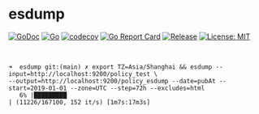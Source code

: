 # esdump
<p>
  <a href="https://godoc.org/github.com/wubin1989/esdump"><img src="https://godoc.org/github.com/wubin1989/esdump?status.png" alt="GoDoc"></a>
  <a href="https://github.com/wubin1989/esdump/actions/workflows/go.yml"><img src="https://github.com/wubin1989/esdump/actions/workflows/go.yml/badge.svg?branch=main" alt="Go"></a>
  <a href="https://codecov.io/gh/wubin1989/esdump/branch/main"><img src="https://codecov.io/gh/wubin1989/esdump/branch/main/graph/badge.svg?token=QRLPRAX885" alt="codecov"></a>
  <a href="https://goreportcard.com/report/github.com/wubin1989/esdump"><img src="https://goreportcard.com/badge/github.com/wubin1989/esdump" alt="Go Report Card"></a>
  <a href="https://github.com/wubin1989/esdump"><img src="https://img.shields.io/github/v/release/wubin1989/esdump?style=flat-square" alt="Release"></a>
  <a href="https://opensource.org/licenses/MIT"><img src="https://img.shields.io/badge/License-MIT-yellow.svg" alt="License: MIT"></a>
</p>
<br/>

```shell
➜  esdump git:(main) ✗ export TZ=Asia/Shanghai && esdump --input=http://localhost:9200/policy_test \
--output=http://localhost:9200/policy_esdump --date=pubAt --start=2019-01-01 --zone=UTC --step=72h --excludes=html
   6% |█████████                                                                 | (11226/167100, 152 it/s) [1m7s:17m3s]
```
